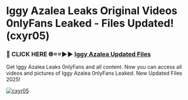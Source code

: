 # Iggy Azalea Leaks Original Videos 0nlyFans Leaked - Files Updated! (cxyr05)

<h3>🔴 CLICK HERE 🌐==►► <a href="https://mediafile.pages.dev?q=Iggy+Azalea&ref=D4RT" rel="nofollow">Iggy Azalea Updated Files</a></h3>

Get Iggy Azalea Leaks 0nlyFans and all content. Now you can access all videos and pictures of Iggy Azalea 0nlyFans Leaked. New Updated Files 2025!

[![cxyr05](https://github.com/user-attachments/assets/8c521d6e-e6e3-4a75-9320-d58ab9d79d5b)](https://mediafile.pages.dev?q=Iggy+Azalea&ref=D4RT)